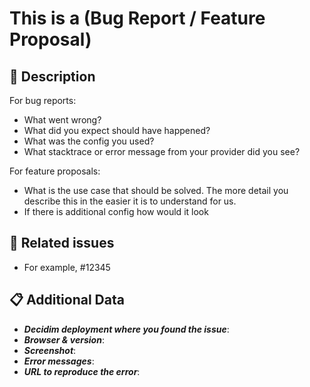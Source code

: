 # This is a (Bug Report / Feature Proposal)

<!--

1. Please check if an issue already exists so there are no duplicates
2. Fill out the whole template so we have a good overview on the issue
3. Do not remove any section of the template. If something is not applicable
   leave it empty but leave it in the Issue
4. Please follow the template, otherwise we'll have to ask you to update it

-->

## :tophat: Description

For bug reports:

* What went wrong?
* What did you expect should have happened?
* What was the config you used?
* What stacktrace or error message from your provider did you see?

For feature proposals:

* What is the use case that should be solved. The more detail you describe this
  in the easier it is to understand for us.
* If there is additional config how would it look

## :pushpin: Related issues

* For example, #12345

## :clipboard: Additional Data

* ***Decidim deployment where you found the issue***:
* ***Browser & version***:
* ***Screenshot***:
* ***Error messages***:
* ***URL to reproduce the error***:
